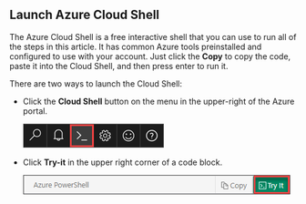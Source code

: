 
## Launch Azure Cloud Shell

The Azure Cloud Shell is a free interactive shell that you can use to run all of the steps in this article. It has common Azure tools preinstalled and configured to use with your account. Just click the **Copy** to copy the code, paste it into the Cloud Shell, and then press enter to run it.

There are two ways to launch the Cloud Shell:

- Click the **Cloud Shell** button on the menu in the upper-right of the Azure portal.

	[![Cloud Shell in the portal](./media/cloud-shell-try-it/cloud-shell-menu.png)](https://portal.azure.com)

- Click **Try-it** in the upper right corner of a code block.

	![Cloud Shell in this topic](./media/cloud-shell-powershell/cloud-shell-powershell-try-it.png)









